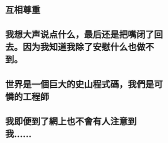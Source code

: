 # 互相尊重

# 我想大声说点什么，最后还是把嘴闭了回去。因为我知道我除了安慰什么也做不到。

# 世界是一個巨大的史山程式碼，我們是可憐的工程師

# 我即便到了網上也不會有人注意到我......